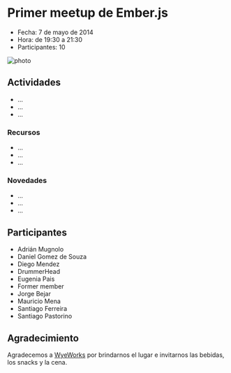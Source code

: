 # Primer meetup de Ember.js

* Fecha: 7 de mayo de 2014
* Hora: de 19:30 a 21:30
* Participantes: 10

![photo](./photo.jpg)

## Actividades

* ...
* ...
* ...

### Recursos

* ...
* ...
* ...

### Novedades

* ...
* ...
* ...

## Participantes

* Adrián Mugnolo
* Daniel Gomez de Souza
* Diego Mendez
* DrummerHead
* Eugenia Pais
* Former member
* Jorge Bejar
* Mauricio Mena
* Santiago Ferreira
* Santiago Pastorino

## Agradecimiento

Agradecemos a [WyeWorks](http://example.com/) por brindarnos el lugar e invitarnos las bebidas, los snacks y la cena.
